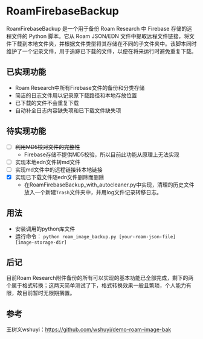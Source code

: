 # RoamFirebaseBackup
RoamFirebaseBackup 是一个用于备份 Roam Research 中 Firebase 存储的远程文件的 Python 脚本。它从 Roam JSON/EDN 文件中提取远程文件链接，将文件下载到本地文件夹，并根据文件类型将其存储在不同的子文件夹中。该脚本同时维护了一个记录文件，用于追踪已下载的文件，以便在将来运行时避免重复下载。

## 已实现功能
- Roam Research中所有Firebase文件的备份和分类存储
- 简洁的日志文件用以记录原下载路径和本地存放位置
- 已下载的文件不会重复下载
- 自动补全日志内容缺失项和已下载文件缺失项

## 待实现功能
- [ ] ~~利用MD5校对文件的完整性~~
  - Firebase存储不提供MD5校验，所以目前此功能从原理上无法实现
- [ ] 实现本地edn文件转md文件
- [ ] 实现md文件中的远程链接转本地链接
- [x] 实现已下载文件随edn文件删除而删除
  - 在RoamFirebaseBackup_with_autocleaner.py中实现，清理的历史文件放入一个新建`Trash`文件夹中，并用log文件记录转移日志。

## 用法
- 安装调用的python库文件
- 运行命令： `python roam_image_backup.py [your-roam-json-file] [image-storage-dir]`

## 后记
目前Roam Research附件备份的所有可以实现的基本功能已全部完成，剩下的两个属于格式转换；这两天简单测试了下，格式转换效果一般且繁琐，个人能力有限，故目前暂时无限期搁置。

## 参考
王树义wshuyi：https://github.com/wshuyi/demo-roam-image-bak
